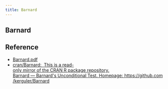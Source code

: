 ```yaml
---
title: Barnard
---
```


## Barnard


## Reference
* [Barnard\.pdf](https://cran.r-project.org/web/packages/Barnard/Barnard.pdf)
* [cran/Barnard:  This is a read\-only mirror of the CRAN R package repository\. Barnard — Barnard's Unconditional Test\. Homepage: https://github\.com/kerguler/Barnard](https://github.com/cran/Barnard)
